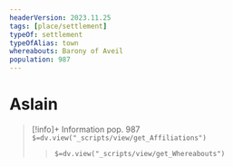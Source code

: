 ```yaml
---
headerVersion: 2023.11.25
tags: [place/settlement]
typeOf: settlement
typeOfAlias: town
whereabouts: Barony of Aveil
population: 987
---
```

# Aslain
>[!info]+ Information
> pop. 987
> `$=dv.view("_scripts/view/get_Affiliations")`
>> `$=dv.view("_scripts/view/get_Whereabouts")`

